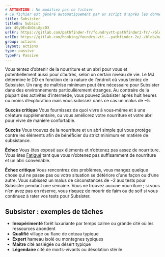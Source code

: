 ```yaml
---
# ATTENTION : Ne modifiez pas ce fichier
# Ce fichier est généré automatiquement par un script d'après les données du module Foundry VTT officiel et de sa traduction
title: Subsister
titleEn: Subsist
id: 49y9Ec4bDii8pcD3
urlFr: https://gitlab.com/pathfinder-fr/foundryvtt-pathfinder2-fr/-/blob/master/data/actions/49y9Ec4bDii8pcD3.htm
urlEn: https://gitlab.com/hooking/foundry-vtt---pathfinder-2e/-/blob/master/packs/data/actions.db/subsist.json
group: actions
layout: actions
type: passive
typeFr: Passive
---
```

Vous tentez d’obtenir de la nourriture et un abri pour vous et potentiellement aussi pour d’autres, selon un certain niveau de vie. Le MJ détermine le DD en fonction de la nature de l’endroit où vous tentez de Subsister. Un rang de maîtrise minimum peut être nécessaire pour Subsister dans des environnements particulièrement étranges. Au contraire de la plupart des activités d’intermède, vous pouvez Subsister après huit heures ou moins d’exploration mais vous subissez dans ce cas un malus de −5.

**Succès critique** Vous fournissez de quoi vivre à vous‑même et à une créature supplémentaire, ou vous améliorez votre nourriture et votre abri pour vivre de manière confortable.

**Succès** Vous trouvez de la nourriture et un abri simple qui vous protège contre les éléments afin de bénéficier du strict minimum en matière de subsistance.

**Échec** Vous êtes exposé aux éléments et n’obtenez pas assez de nourriture. Vous êtes [Fatigué](../etats/fatigué.md) tant que vous n’obtenez pas suffisamment de nourriture et un abri convenable.

**Échec critique** Vous rencontrez des problèmes, vous mangez quelque chose qui ne passe pas ou votre situation se détériore d’une façon ou d’une autre. Vous subissez un malus de circonstances de −2 aux tests pour Subsister pendant une semaine. Vous ne trouvez aucune nourriture ; si vous n’en avez pas en réserve, vous risquez de mourir de faim ou de soif si vous continuez à rater vos tests pour Subsister.

## Subsister : exemples de tâches

- **Inexpérimenté** forêt luxuriante par temps calme ou grande cité où les ressources abondent
- **Qualifié** village ou flanc de coteau typique
- **Expert** hameau isolé ou montagnes typiques
- **Maître** cité assiégée ou désert typique
- **Légendaire** cité de morts-vivants ou désolation stérile
